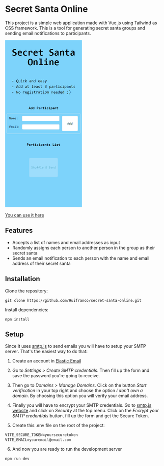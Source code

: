# Secret Santa Online

This project is a simple web application made with Vue.js using Tailwind as CSS framework. This is a tool for generating secret santa groups and sending email notifications to participants.

![Alt Text](demo-secret-santa.gif)

[You can use it here](https://quicksecretsanta.web.app/)

## Features

* Accepts a list of names and email addresses as input
* Randomly assigns each person to another person in the group as their secret santa
* Sends an email notification to each person with the name and email address of their secret santa

## Installation

Clone the repository:
```
git clone https://github.com/9uifranco/secret-santa-online.git
```

Install dependencies:

```
npm install
```
## Setup

Since it uses [smtp.js](https://smtpjs.com/) to send emails you will have to setup your SMTP server. That's the easiest way to do that:

1. Create an account in [Elastic Email](https://elasticemail.com/)

2. Go to *Settings > Create SMTP credentials*. Then fill up the form and save the password you're going to receive.

3. Then go to *Domains > Manage Domains*. Click on the button *Start verification* in your top right and choose the option *I don't own a domain*. By choosing this option you will verify your email address.

4. Finally you will have to encrypt your SMTP credentials. Go to [smtp.js website](https://smtpjs.com/) and click on *Security* at the top menu. Click on the *Encrypt your SMTP credentials* button, fill up the form and get the Secure Token.

5. Create this .env file on the root of the project:

```
VITE_SECURE_TOKEN=yoursecuretoken
VITE_EMAIL=youremail@email.com
```
6. And now you are ready to run the development server

```
npm run dev
```